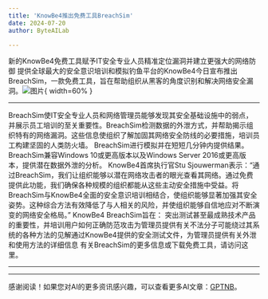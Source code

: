 ```yaml
---
title: 'KnowBe4推出免费工具BreachSim'
date: 2024-07-20
author: ByteAILab

---
```


新的KnowBe4免费工具赋予IT安全专业人员精准定位漏洞并建立更强大的网络防御
提供全球最大的安全意识培训和模拟钓鱼平台的KnowBe4今日宣布推出BreachSim，一款免费工具，旨在帮助组织从黑客的角度识别和解决网络安全漏洞。![图片](https://ai-techpark.com/wp-content/uploads/2024/07/KnowBe-960x540.jpg){ width=60% }

---

BreachSim使IT安全专业人员和网络管理员能够发现其安全基础设施中的弱点，并展示员工培训的至关重要性。BreachSim检测数据的外泄方式，并帮助揭示组织特有的网络漏洞。这些信息使组织了解加固其网络安全防线的必要措施，培训员工构建坚固的人类防火墙。
BreachSim进行模拟并在短短几分钟内提供结果。BreachSim兼容Windows 10或更高版本以及Windows Server 2016或更高版本，提供潜在数据外泄的分析。
KnowBe4首席执行官Stu Sjouwerman表示：“通过BreachSim，我们让组织能够以潜在网络攻击者的眼光查看其网络。通过免费提供此功能，我们确保各种规模的组织都能从这些主动安全措施中受益。将BreachSim与KnowBe4全面的安全意识培训相结合，使组织能够显著加强其安全姿势。这种综合方法有效降低了与人相关的风险，并使组织能够自信地应对不断演变的网络安全格局。”
KnowBe4 BreachSim旨在：
突出测试甚至最成熟技术产品的重要性，并培训用户如何正确防范攻击为管理员提供有关不法分子可能绕过其系统的各种方法的见解通过KnowBe4提供的安全测试文件，为管理员提供有关外泄和使用方法的详细信息
有关BreachSim的更多信息或下载免费工具，请访问这里。


---
---
感谢阅读！如果您对AI的更多资讯感兴趣，可以查看更多AI文章：[GPTNB](https://gptnb.com)。